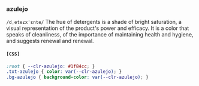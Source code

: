 ### azulejo
`/dˌeteɾxˈɛnte/` The hue of detergents is a shade of bright saturation, a visual representation of the product's power and efficacy. It is a color that speaks of cleanliness, of the importance of maintaining health and hygiene, and suggests renewal and renewal. 

#### `[CSS]`
```css
:root { --clr-azulejo: #1f84cc; }
.txt-azulejo { color: var(--clr-azulejo); }
.bg-azulejo { background-color: var(--clr-azulejo); }
```